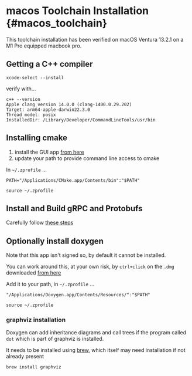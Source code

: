 # macos Toolchain Installation {#macos_toolchain}

This toolchain installation has been verified on macOS Ventura 13.2.1
on a M1 Pro equipped macbook pro.

## Getting a C++ compiler

`xcode-select --install`

verify with...

```{.sh}
c++ --version
Apple clang version 14.0.0 (clang-1400.0.29.202)
Target: arm64-apple-darwin22.3.0
Thread model: posix
InstalledDir: /Library/Developer/CommandLineTools/usr/bin
```

## Installing cmake

1. install the GUI app [from here](https://cmake.org/download/)
2. update your path to provide command line access to cmake

In `~/.zprofile` ...

```{.sh}
PATH="/Applications/CMake.app/Contents/bin":"$PATH"
```

```{.sh}
source ~/.zprofile
```

## Install and Build gRPC and Protobufs

Carefully follow [these steps](https://grpc.io/docs/languages/cpp/quickstart/)

## Optionally install doxygen

Note that this app isn't signed so, by default it cannot be installed.

You can work around this, at your own risk, by `ctrl+click` on the `.dmg` downloaded [from here](https://www.doxygen.nl/files/Doxygen-1.9.6.dmg)

Add it to your path, in `~/.zprofile` ...

```{.sh}
"/Applications/Doxygen.app/Contents/Resources/":"$PATH"
```

```{.sh}
source ~/.zprofile
```

### graphviz installation

Doxygen can add inheritance diagrams and call trees if the program called `dot`
which is part of graphviz is installed.

It needs to be installed using [brew](https://docs.brew.sh/Installation),
which itself may need installation if not already present

```{.sh}
brew install graphviz
```
